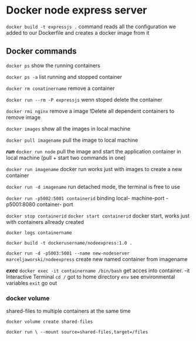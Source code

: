 # Docker node express server

`docker build -t expressjs .`  command reads all the configuration we added to our Dockerfile and creates a docker image from it
## Docker commands

`docker ps` show the running containers

`docker ps -a` list running and stopped container

`docker rm conatinername` remove a container

`docker run --rm -P expressjs` wenn stoped delete the container

`docker rmi nginx` remove a image !Delete all dependent containers  to remove image

`docker images` show all the images in local machine

`docker pull imagename` pull the image to local machine

***run***
`docker run node` pull the image and start the application container in local machine (pull + start two commands in one)

`docker run imagename` docker run works just with images to create a new container

`docker run -d imagename` run detached mode, the terminal is free to use

`docker run -p5002:5001 containerid` binding local- machine-port -p5001:8080 container- port

`docker stop containerid`
`docker start containerid` docker start, works just with containers allready created

`docker logs containername`

`docker build -t dockerusername/nodeexpress:1.0 .`

`docker run -d -p5003:5001 --name new-nodeserver marceljaworski/nodeexpress` create new named container from imagename

***exec***
`docker exec -it containername /bin/bash` get acces into container. -it Interactive Terminal
`cd /` got to home directory
`env` see environmental variables
`exit` go out

### docker volume  

shared-files to multiple containers at the same time

`docker volume create shared-files`

`docker run \ --mount source=shared-files,target=/files`
